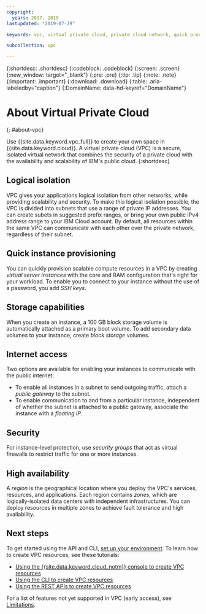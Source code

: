 ```yaml
---
copyright:
  years: 2017, 2019
lastupdated: "2019-07-29"

keywords: vpc, virtual private cloud, private cloud network, quick provisioning, logical isolation, security, cloud-native, workloads, BYOIP, high availability, ACL, Access control list, block storage volumes

subcollection: vpc

---
```


{:shortdesc: .shortdesc}
{:codeblock: .codeblock}
{:screen: .screen}
{:new_window: target="_blank"}
{:pre: .pre}
{:tip: .tip}
{:note: .note}
{:important: .important}
{:download: .download}
{:table: .aria-labeledby="caption"}
{:DomainName: data-hd-keyref="DomainName"}

# About Virtual Private Cloud
{: #about-vpc}

Use {{site.data.keyword.vpc_full}} to create your own space in {{site.data.keyword.cloud}}. A virtual private cloud (VPC) is a secure, isolated virtual network that combines the security of a private cloud with the availability and scalability of IBM's public cloud.
{:shortdesc}

## Logical isolation
VPC gives your applications logical isolation from other networks, while providing scalability and security. To make this logical isolation possible, the VPC is divided into subnets that use a range of private IP addresses. You can create subets in suggested prefix ranges, or bring your own public IPv4 address range to your IBM Cloud account. By default, all resources within the same VPC can communicate with each other over the private network, regardless of their subnet. 

## Quick instance provisioning
You can quickly provision scalable compute resources in a VPC by creating *virtual server instances* with the core and RAM configuration that's right for your workload. To enable you to connect to your instance without the use of a password, you add *SSH keys*.

## Storage capabilities
When you create an instance, a 100 GB block storage volume is automatically attached as a primary boot volume. To add secondary data volumes to your instance, create *block storage* volumes.

## Internet access
Two options are available for enabling your instances to communicate with the public internet:
* To enable all instances in a subnet to send outgoing traffic, attach a *public gateway* to the subnet.
* To enable communication to and from a particular instance, independent of whether the subnet is attached to a public gateway, associate the instance with a *floating IP*.

## Security
For instance-level protection, use *security groups* that act as virtual firewalls to restrict traffic for one or more instances.

## High availability
A *region* is the geographical location where you deploy the VPC's services, resources, and applications. Each region contains *zones*, which are logically-isolated data centers with independent infrastructures. You can deploy resources in multiple zones to achieve fault tolerance and high availability.  

## Next steps
To get started using the API and CLI, [set up your environment](/docs/vpc?topic=vpc-set-up-environment).
To learn how to create VPC resources, see these tutorials:

* [Using the {{site.data.keyword.cloud_notm}} console to create VPC resources](/docs/vpc?topic=vpc-creating-a-vpc-using-the-ibm-cloud-console)
* [Using the CLI to create VPC resources](/docs/vpc?topic=vpc-creating-a-vpc-using-cli)
* [Using the REST APIs to create VPC resources](/docs/vpc?topic=vpc-creating-a-vpc-using-the-rest-apis)

For a list of features not yet supported in VPC (early access), see [Limitations](/docs/vpc?topic=vpc-limitations).